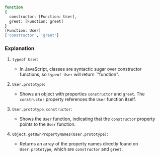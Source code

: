 ```bash
function
{
  constructor: [Function: User],
  greet: [Function: greet]
}
[Function: User]
['constructor', 'greet']
```

### Explanation

1. `typeof User`:

   - In JavaScript, classes are syntactic sugar over constructor functions, so `typeof User` will return `"function".

2. `User.prototype`:

   - Shows an object with properties `constructor` and `greet`. The `constructor` property references the `User` function itself.

3. `User.prototype.constructor`:

   - Shows the `User` function, indicating that the `constructor` property points to the `User` function.

4. `Object.getOwnPropertyNames(User.prototype)`:
   - Returns an array of the property names directly found on `User.prototype`, which are `constructor` and `greet`.
